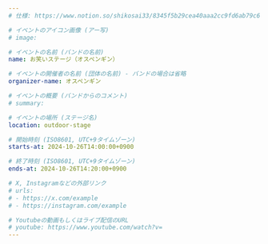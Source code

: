 ```yaml
---
# 仕様: https://www.notion.so/shikosai33/8345f5b29cea40aaa2cc9fd6ab79c6a6?pvs=4#9ae1134163bc41fca64fb5161acf4e19

# イベントのアイコン画像 (アー写)
# image: 

# イベントの名前 (バンドの名前)
name: お笑いステージ（オスペンギン）

# イベントの開催者の名前 (団体の名前) - バンドの場合は省略
organizer-name: オスペンギン

# イベントの概要 (バンドからのコメント)
# summary: 

# イベントの場所 (ステージ名)
location: outdoor-stage

# 開始時刻 (ISO8601, UTC+9タイムゾーン)
starts-at: 2024-10-26T14:00:00+0900

# 終了時刻 (ISO8601, UTC+9タイムゾーン)
ends-at: 2024-10-26T14:20:00+0900

# X, Instagramなどの外部リンク
# urls:
# - https://x.com/example
# - https://instagram.com/example

# Youtubeの動画もしくはライブ配信のURL
# youtube: https://www.youtube.com/watch?v=
---
```

